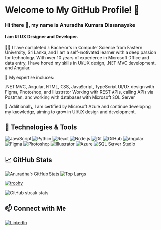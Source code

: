 # Welcome to My GitHub Profile! 🌟
### Hi there 👋, my name is Anuradha Kumara Dissanayake
#### I am UI UX Designer and Developer.
👩‍💻 I have completed a Bachelor's in Computer Science from Eastern University, Sri Lanka, and I am a self-motivated learner with a deep passion for technology. With over 10 years of experience in Microsoft Office and data entry, I have honed my skills in UI/UX design, .NET MVC development, and Angular.

🌟 My expertise includes:

.NET MVC, Angular, HTML, CSS, JavaScript, TypeScript
UI/UX design with Figma, Photoshop, and Illustrator
Working with REST APIs, calling APIs via Postman, and working with databases with Microsoft SQL Server

🔧 Additionally, I am certified by Microsoft Azure and continue developing my knowledge, aiming to grow in  UI/UX design and development.

## 🔧 Technologies & Tools

![JavaScript](https://img.shields.io/badge/-JavaScript-333333?style=flat&logo=javascript)
![Python](https://img.shields.io/badge/-Python-333333?style=flat&logo=python)
![React](https://img.shields.io/badge/-React-333333?style=flat&logo=react)
![Node.js](https://img.shields.io/badge/-Node.js-333333?style=flat&logo=node.js)
![Git](https://img.shields.io/badge/-Git-333333?style=flat&logo=git)
![GitHub](https://img.shields.io/badge/-GitHub-333333?style=flat&logo=github)
![Angular](https://img.shields.io/badge/-Angular-333333?style=flat&logo=angular)
![Figma](https://img.shields.io/badge/-Figma-333333?style=flat&logo=figma)
![Photoshop](https://img.shields.io/badge/-Photoshop-333333?style=flat&logo=adobephotoshop)
![Illustrator](https://img.shields.io/badge/-Illustrator-333333?style=flat&logo=illustrator)
![Azure](https://img.shields.io/badge/-Azure-333333?style=flat&logo=microsoftazure)
![SQL Server Studio](https://img.shields.io/badge/-SQL%20Server%20Studio-333333?style=flat&logo=microsoftsqlserver)



## 📈 GitHub Stats
![Anuradha's GitHub Stats](https://github-readme-stats.vercel.app/api?username=AnuradhaKD&show_icons=true&theme=light)
![Top Langs](https://github-readme-stats.vercel.app/api/top-langs/?username=AnuradhaKD&layout=compact&theme=light)

[![trophy](https://github-profile-trophy.vercel.app/?username=AnuradhaKD)](https://github.com/ryo-ma/github-profile-trophy)

![GitHub streak stats](https://streak-stats.demolab.com/?user=AnuradhaKD)  

## 📫 Connect with Me

[![LinkedIn](https://img.shields.io/badge/-LinkedIn-333333?style=flat&logo=linkedin)]([https://www.linkedin.com/in/your-linkedin-profile/](https://www.linkedin.com/in//anuradha-kumara-dissanayake-19970504/))
